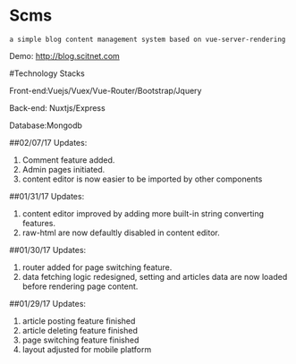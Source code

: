 # Scms

    a simple blog content management system based on vue-server-rendering

Demo: http://blog.scitnet.com

#Technology Stacks

Front-end:Vuejs/Vuex/Vue-Router/Bootstrap/Jquery

Back-end: Nuxtjs/Express

Database:Mongodb

##02/07/17 Updates:
1. Comment feature added.
2. Admin pages initiated.
3. content editor is now easier to be imported by other components

##01/31/17 Updates:
1. content editor improved by adding more built-in string converting features.
2. raw-html are now defaultly disabled in content editor.

##01/30/17 Updates:
1. router added for page switching feature.
2. data fetching logic redesigned, setting and articles data are now loaded before rendering page content.

##01/29/17 Updates:

1. article posting feature finished
2. article deleting feature finished
3. page switching feature finished
4. layout adjusted for mobile platform
